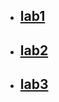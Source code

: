 - ## [lab1](https://github.com/FearlessAtom/mobile-development/tree/lab1)
- ## [lab2](https://github.com/FearlessAtom/mobile-development/tree/lab2)
- ## [lab3](https://github.com/FearlessAtom/mobile-development/tree/lab3)

